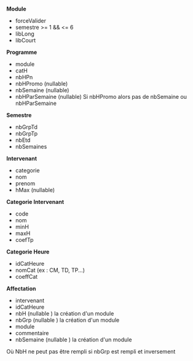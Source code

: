 **Module**
 - forceValider
 - semestre >= 1 && <= 6
 - libLong
 - libCourt

**Programme**
 - module
 - catH
 - nbHPn
 - nbHPromo (nullable)
 - nbSemaine (nullable)
 - nbHParSemaine (nullable)
Si nbHPromo alors pas de nbSemaine ou nbHParSemaine

**Semestre**
 - nbGrpTd
 - nbGrpTp
 - nbEtd
 - nbSemaines

**Intervenant**
 - categorie
 - nom
 - prenom
 - hMax (nullable)

**Categorie Intervenant**
 - code
 - nom
 - minH
 - maxH
 - coefTp

**Categorie Heure**
- idCatHeure
- nomCat (ex : CM, TD, TP...)
- coeffCat

**Affectation**
 - intervenant
 - idCatHeure
 - nbH (nullable ) la création d'un module
 - nbGrp (nullable ) la création d'un module
 - module
 - commentaire
 - nbSemaine (nullable ) la création d'un module

Où NbH ne peut pas être rempli si nbGrp est rempli et inversement
